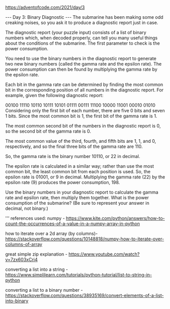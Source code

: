 https://adventofcode.com/2021/day/3

--- Day 3: Binary Diagnostic ---
The submarine has been making some odd creaking noises, so you ask it to produce a diagnostic report just in case.

The diagnostic report (your puzzle input) consists of a list of binary numbers which, when decoded properly, can tell you many useful things about the conditions of the submarine. The first parameter to check is the power consumption.

You need to use the binary numbers in the diagnostic report to generate two new binary numbers (called the gamma rate and the epsilon rate). The power consumption can then be found by multiplying the gamma rate by the epsilon rate.

Each bit in the gamma rate can be determined by finding the most common bit in the corresponding position of all numbers in the diagnostic report. For example, given the following diagnostic report:

00100
11110
10110
10111
10101
01111
00111
11100
10000
11001
00010
01010
Considering only the first bit of each number, there are five 0 bits and seven 1 bits. Since the most common bit is 1, the first bit of the gamma rate is 1.

The most common second bit of the numbers in the diagnostic report is 0, so the second bit of the gamma rate is 0.

The most common value of the third, fourth, and fifth bits are 1, 1, and 0, respectively, and so the final three bits of the gamma rate are 110.

So, the gamma rate is the binary number 10110, or 22 in decimal.

The epsilon rate is calculated in a similar way; rather than use the most common bit, the least common bit from each position is used. So, the epsilon rate is 01001, or 9 in decimal. Multiplying the gamma rate (22) by the epsilon rate (9) produces the power consumption, 198.

Use the binary numbers in your diagnostic report to calculate the gamma rate and epsilon rate, then multiply them together. What is the power consumption of the submarine? (Be sure to represent your answer in decimal, not binary.)

'''
references used:
numpy -
https://www.kite.com/python/answers/how-to-count-the-occurrences-of-a-value-in-a-numpy-array-in-python

how to iterate over a 2d array (by columns)-
https://stackoverflow.com/questions/10148818/numpy-how-to-iterate-over-columns-of-array

great simple zip explanation -
https://www.youtube.com/watch?v=7zx603xCri4

converting a list into a string -
https://www.simplilearn.com/tutorials/python-tutorial/list-to-string-in-python

converting a list to a binary number -
https://stackoverflow.com/questions/38935169/convert-elements-of-a-list-into-binary
